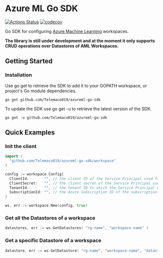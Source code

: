 # Azure ML Go SDK

[![Actions Status](https://github.com/telemaco019/azureml-go-sdk/workflows/test/badge.svg)](https://github.com/telemaco019/azureml-go-sdk/actions)
[![codecov](https://codecov.io/gh/telemaco019/azureml-go-sdk/branch/main/graph/badge.svg)](https://codecov.io/gh/telemaco019/azureml-go-sdk)

Go SDK for configuring [Azure Machine Learning](https://azure.microsoft.com/en-us/services/machine-learning/)
workspaces.

**The library is still under development and at the moment it only supports CRUD operations over Datastores of AML
Workspaces.**

## Getting Started

### Installation

Use go get to retrieve the SDK to add it to your GOPATH workspace, or project's Go module dependencies.

```shell
go get github.com/Telemaco019/azureml-go-sdk
```

To update the SDK use go get -u to retrieve the latest version of the SDK.

```shell
go get -u github.com/Telemaco019/azureml-go-sdk
```

## Quick Examples

### Init the client

```go
import (
  "github.com/Telemaco019/azureml-go-sdk/workspace"
)

config := workspace.Config{
  ClientId:       "", // the client ID of the Service Principal used for authenticating with Azure
  ClientSecret:   "", // the client secret of the Service Principal used for authenticating with Azure
  TenantId:       "", // the tenant ID to which the Service Principal used for authenticating with Azure belongs to
  SubscriptionId: "", // the Azure Subscription ID of the subscription containing the AML Workspace
}

ws, err := workspace.New(config, true)
```

### Get all the Datastores of a workspace

```go
datastores, err := ws.GetDatastores( "rg-name", "workspace-name" )
```

### Get a specific Datastore of a workspace

```go
datastore, err := ws.GetDatastore( "rg-name", "workspace-name", "datastore-name" )
```
